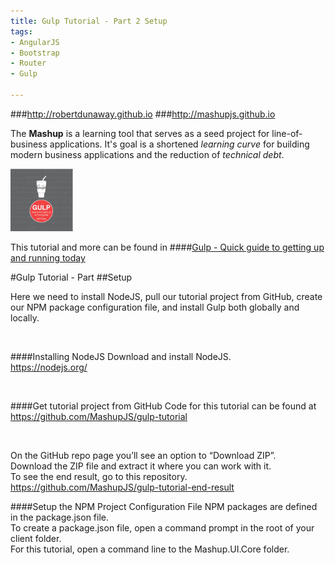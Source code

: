```yaml
---
title: Gulp Tutorial - Part 2 Setup
tags: 
- AngularJS
- Bootstrap
- Router
- Gulp

---
```


###http://robertdunaway.github.io
###http://mashupjs.github.io


The **Mashup** is a learning tool that serves as a seed project for line-of-business applications.  It's goal is a shortened *learning curve* for building modern business applications and the reduction of *technical debt*.


 <img src="https://raw.githubusercontent.com/MashupJS/MashupJS/master/docs/mashupWorkflow/gulp/bookcoverimage.PNG" alt="Smiley face" height="100" width="100"> 

This tutorial and more can be found in
####[Gulp - Quick guide to getting up and running today](http://www.amazon.com/Gulp-Quick-guide-getting-running-ebook/dp/B010NXMFF6/)

#Gulp Tutorial - Part 
##Setup

Here we need to install NodeJS, pull our tutorial project from GitHub, create our NPM package configuration file, and install Gulp both globally and locally.

<br>

####Installing NodeJS
Download and install NodeJS.  
https://nodejs.org/ 

<br>

####Get tutorial project from GitHub
Code for this tutorial can be found at
https://github.com/MashupJS/gulp-tutorial

<br>

On the GitHub repo page you’ll see an option to “Download ZIP”.
<br>
Download the ZIP file and extract it where you can work with it.
<br>
To see the end result, go to this repository.
https://github.com/MashupJS/gulp-tutorial-end-result
<br>

####Setup the NPM Project Configuration File
NPM packages are defined in the package.json file.
<br>
To create a package.json file, open a command prompt in the root of your client folder.
<br>
For this tutorial, open a command line to the Mashup.UI.Core folder.
